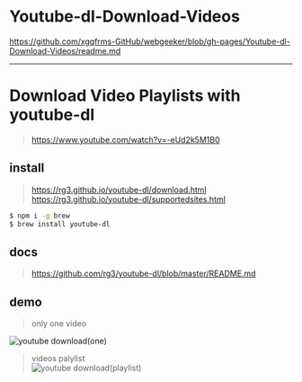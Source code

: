 #  Youtube-dl-Download-Videos

https://github.com/xgqfrms-GitHub/webgeeker/blob/gh-pages/Youtube-dl-Download-Videos/readme.md

********************************************************************************************************

# Download Video Playlists with youtube-dl

> https://www.youtube.com/watch?v=-eUd2k5M1B0


## install

> https://rg3.github.io/youtube-dl/download.html  
> https://rg3.github.io/youtube-dl/supportedsites.html  

```sh
$ npm i -g brew
$ brew install youtube-dl
``` 

## docs

> https://github.com/rg3/youtube-dl/blob/master/README.md    

## demo
> only one video  

![youtube download(one)](https://raw.githubusercontent.com/xgqfrms-GitHub/webgeeker/gh-pages/Youtube-dl-Download-Videos/youtube%20download(one).png)

> videos palylist  
![youtube download(playlist)](https://raw.githubusercontent.com/xgqfrms-GitHub/webgeeker/gh-pages/Youtube-dl-Download-Videos/youtube%20download(playlist).png)


 








